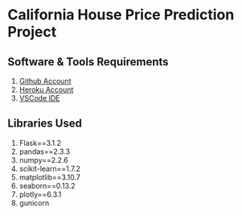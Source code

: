 # California House Price Prediction Project

## Software & Tools Requirements
1. [Github Account](https://github.com)
2. [Heroku Account](https://heroku.com)
3. [VSCode IDE](https://code.visualstudio.com/)

## Libraries Used
1. Flask==3.1.2
2. pandas==2.3.3
3. numpy==2.2.6
4. scikit-learn==1.7.2
5. matplotlib==3.10.7
6. seaborn==0.13.2
7. plotly==6.3.1
8. gunicorn